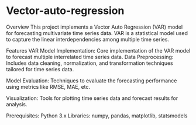 # Vector-auto-regression

Overview
This project implements a Vector Auto Regression (VAR) model for forecasting multivariate time series data. VAR is a statistical model used to capture the linear interdependencies among multiple time series.

Features
VAR Model Implementation: Core implementation of the VAR model to forecast multiple interrelated time series data.
Data Preprocessing: Includes data cleaning, normalization, and transformation techniques tailored for time series data.

Model Evaluation: Techniques to evaluate the forecasting performance using metrics like RMSE, MAE, etc.

Visualization: Tools for plotting time series data and forecast results for analysis.

Prerequisites:
Python 3.x
Libraries: numpy, pandas, matplotlib, statsmodels
